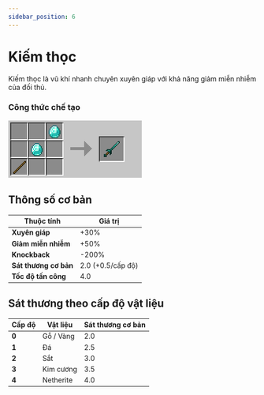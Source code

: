 ```yaml
---
sidebar_position: 6
---
```


# Kiếm thọc

Kiếm thọc là vũ khí nhanh chuyên xuyên giáp với khả năng giảm miễn nhiễm của đối thủ.

### Công thức chế tạo

![Kiếm thọc](./img/rapiers.png)

## Thông số cơ bản

| Thuộc tính | Giá trị |
|------------|---------|
| **Xuyên giáp** | +30% |
| **Giảm miễn nhiễm** | +50% |
| **Knockback** | -200% |
| **Sát thương cơ bản** | 2.0 (+0.5/cấp độ) |
| **Tốc độ tấn công** | 4.0 |

## Sát thương theo cấp độ vật liệu

| Cấp độ | Vật liệu | Sát thương cơ bản |
|--------|----------|-------------------|
| **0** | Gỗ / Vàng | 2.0 |
| **1** | Đá | 2.5 |
| **2** | Sắt | 3.0 |
| **3** | Kim cương | 3.5 |
| **4** | Netherite | 4.0 |